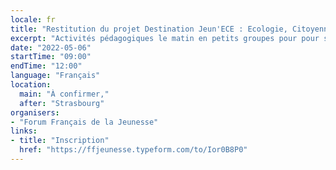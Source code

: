 ```yaml
---
locale: fr
title: "Restitution du projet Destination Jeun'ECE : Ecologie, Citoyenneté, Europe"
excerpt: "Activités pédagogiques le matin en petits groupes pour pour se familiariser aux initiatives et dispositifs existants dans l’Union Européenne sur le logement, l’emploi, les mobilités et la consommation."
date: "2022-05-06"
startTime: "09:00"
endTime: "12:00"
language: "Français"
location:
  main: "À confirmer,"
  after: "Strasbourg"
organisers:
- "Forum Français de la Jeunesse"
links:
- title: "Inscription"
  href: "https://ffjeunesse.typeform.com/to/Ior0B8P0"
---
```

